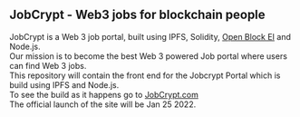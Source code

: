 ## JobCrypt - Web3 jobs for blockchain people
JobCrypt is a Web 3 job portal, built using IPFS, Solidity, <a href="http://www.blocksarlogic.com/obei">Open Block EI</a> and Node.js. 
<br/>Our mission is to become the best Web 3 powered Job portal where users can find Web 3 jobs. 
<br/>This repository will contain the front end for the Jobcrypt Portal which is build using IPFS and Node.js. 
<br/> To see the build as it happens go to <a href="https://www.jobcrypt.com">JobCrypt.com</a>
<br/> The official launch of the site will be Jan 25 2022. 

